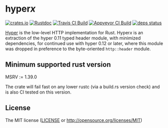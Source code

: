 # hyper*x*

[![crates.io](https://img.shields.io/crates/v/hyperx.svg?maxAge=3600)](https://crates.io/crates/hyperx)
[![Rustdoc](https://docs.rs/hyperx/badge.svg)](https://docs.rs/hyperx)
[![Travis CI Build](https://travis-ci.org/dekellum/hyperx.svg?branch=master)](https://travis-ci.org/dekellum/hyperx)
[![Appveyor CI Build](https://ci.appveyor.com/api/projects/status/99slabo810em9xvy?svg=true)](https://ci.appveyor.com/project/dekellum/hyperx)
[![deps status](https://deps.rs/repo/github/dekellum/hyperx/status.svg)](https://deps.rs/repo/github/dekellum/hyperx)

[Hyper] is the low-level HTTP implementation for Rust. Hyper*x* is an
e*x*traction of the hyper 0.11 typed header module, with minimized
dependencies, for continued use with hyper 0.12 or later,
where this module was dropped in preference to the byte-oriented
`http::header` module.

[Hyper]: https://github.com/hyperium/hyper

## Minimum supported rust version

MSRV := 1.39.0

The crate will fail fast on any lower rustc (via a build.rs version
check) and is also CI tested on this version.

## License

The MIT license ([LICENSE](LICENSE) or http://opensource.org/licenses/MIT)
